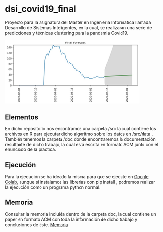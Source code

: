 # dsi_covid19_final
Proyecto para la asignatura del Máster en Ingeniería Informática llamada Desarrollo de Sistemas Inteligentes, en la cual, se realizarán una serie de predicciones y técnicas clustering para la pandemia Covid19.

<img src="/img/hospitalizados_cm.jpg?raw=true" width="440">

## Elementos
En dicho repositorio nos encontramos una carpeta /src la cual contiene los archivos en R para ejecutar dicho algoritmo sobre los datos en /src/data .
También tenemos la carpeta /doc donde encontraremos la documentación resultante de dicho trabajo, la cual está escrita en formato ACM junto con el enunciado de la práctica.

## Ejecución
Para la ejecución se ha ideado la misma para que se ejecute en [Google Colab](https://colab.research.google.com/), aunque si instalamos las librerias con pip install <nombre libreria>, podremos realizar la ejecución como un programa python normal.

## Memoria
Consultar la memoria incluida dentro de la carpeta doc, la cual contiene un paper en formato ACM con toda la información de dicho trabajo y conclusiones de éste.
[Memoria](https://github.com/FelixAngelMartinez/dsi_clustering/blob/master/doc/.pdf)
